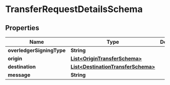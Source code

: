 

# TransferRequestDetailsSchema


## Properties

Name | Type | Description | Notes
------------ | ------------- | ------------- | -------------
**overledgerSigningType** | **String** |  |  [optional]
**origin** | [**List&lt;OriginTransferSchema&gt;**](OriginTransferSchema.md) |  |  [optional]
**destination** | [**List&lt;DestinationTransferSchema&gt;**](DestinationTransferSchema.md) |  |  [optional]
**message** | **String** |  |  [optional]



